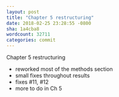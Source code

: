 ```yaml
---
layout: post
title: "Chapter 5 restructuring"
date: 2018-02-25 23:28:55 -0800
sha: 1a4cba8
wordcount: 32711
categories: commit
---
```

Chapter 5 restructuring

 - reworked most of the methods section
 - small fixes throughout results
 - fixes #11, #12
 - more to do in Ch 5

